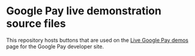 # Google Pay live demonstration source files

This repository hosts buttons that are used on the [Live Google Pay demos](https://developers.google.com/pay/api/web/guides/resources/demos) page for the Google Pay developer site.